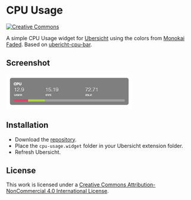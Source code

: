 # CPU Usage

[![Creative Commons](https://flat.badgen.net/badge/license/CC-BY-NC-4.0/orange)](https://creativecommons.org/licenses/by-nc/4.0/)

A simple CPU Usage widget for [Ubersicht](http://tracesof.net/uebersicht/) using the colors from [Monokai Faded](https://dionmunk.com/projects/monokai-faded/). Based on [ubericht-cpu-bar](https://github.com/PerishableDave/ubersicht-cpu-bar).

## Screenshot

![Screenshot](screenshots/screenshot.png)

## Installation

- Download the [repository](https://github.com/dionmunk/ubersicht-cpu-usage/archive/master.zip).
- Place the `cpu-usage.widget` folder in your Ubersicht extension folder.
- Refresh Ubersicht.

## License

This work is licensed under a [Creative Commons Attribution-NonCommercial 4.0 International License](https://creativecommons.org/licenses/by-nc/4.0/).
